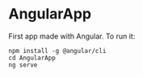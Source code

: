 # AngularApp
First app made with Angular.
To run it:

	npm install -g @angular/cli
	cd AngularApp
	ng serve
